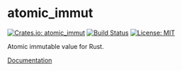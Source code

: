 atomic_immut
============

[![Crates.io: atomic_immut](http://meritbadge.herokuapp.com/atomic_immut)](https://crates.io/crates/atomic_immut)
[![Build Status](https://travis-ci.org/sile/atomic_immut.svg?branch=master)](https://travis-ci.org/sile/atomic_immut)
[![License: MIT](https://img.shields.io/badge/license-MIT-blue.svg)](LICENSE)

Atomic immutable value for Rust.

[Documentation](https://docs.rs/atomic_immut)
